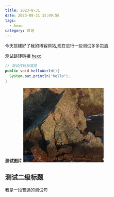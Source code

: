 ```yaml
---
title: 2023-8-31
date: 2023-08-31 15:09:58
tags:
  - hexo
category: 日记
---
```


今天搭建好了我的博客网站,现在进行一些测试多多包涵.

测试跳转链接 [hexo](https://hexo.io/)

```java
// 测试代码块高亮
public void helloWorld(){
  System.out.println("hello");
}
```

**测试图片**
![](../2023-8-31/2023-08-31-15-14-44.png)

## 测试二级标题

我是一段普通的测试句
